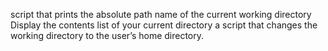 script that prints the absolute path name of the current working directory
Display the contents list of your current directory
a script that changes the working directory to the user’s home directory.
